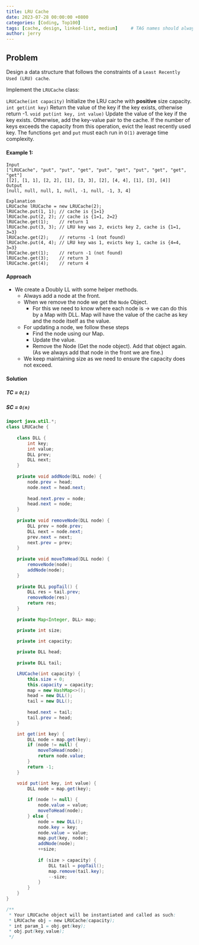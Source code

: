 ```yaml
---
title: LRU Cache
date: 2023-07-28 00:00:00 +0800
categories: [Coding, Top100]
tags: [cache, design, linked-list, medium]     # TAG names should always be lowercase
author: jerry
---
```


## Problem
Design a data structure that follows the constraints of a `Least Recently Used (LRU) cache`.

Implement the `LRUCache` class:

`LRUCache(int capacity)` Initialize the LRU cache with **positive** size capacity.
`int get(int key)` Return the value of the key if the key exists, otherwise return -1.
`void put(int key, int value)` Update the value of the key if the key exists. Otherwise, add the key-value pair to the cache. If the number of keys exceeds the capacity from this operation, evict the least recently used key.
The functions `get` and `put` must each run in `O(1)` average time complexity.

#### Example 1:
```textmate
Input
["LRUCache", "put", "put", "get", "put", "get", "put", "get", "get", "get"]
[[2], [1, 1], [2, 2], [1], [3, 3], [2], [4, 4], [1], [3], [4]]
Output
[null, null, null, 1, null, -1, null, -1, 3, 4]

Explanation
LRUCache lRUCache = new LRUCache(2);
lRUCache.put(1, 1); // cache is {1=1}
lRUCache.put(2, 2); // cache is {1=1, 2=2}
lRUCache.get(1);    // return 1
lRUCache.put(3, 3); // LRU key was 2, evicts key 2, cache is {1=1, 3=3}
lRUCache.get(2);    // returns -1 (not found)
lRUCache.put(4, 4); // LRU key was 1, evicts key 1, cache is {4=4, 3=3}
lRUCache.get(1);    // return -1 (not found)
lRUCache.get(3);    // return 3
lRUCache.get(4);    // return 4
```

#### Approach
- We create a Doubly LL with some helper methods.
  - Always add a node at the front.
  - When we remove the node we get the `Node` Object.
    - For this we need to know where each node is -> we can do this by a Map with DLL. Map will have the value of the cache as key and the node itself as the value.
  - For updating a node, we follow these steps
    - Find the node using our Map.
    - Update the value.
    - Remove the Node (Get the node object). Add that object again. (As we always add that node in the front we are fine.)
  - We keep maintaining size as we need to ensure the capacity does not exceed.


#### Solution

##### TC = `O(1)`
##### SC = `O(n)`

```java
import java.util.*;
class LRUCache {
    
    class DLL {
        int key;
        int value;
        DLL prev;
        DLL next;
    }
    
    private void addNode(DLL node) {
        node.prev = head;
        node.next = head.next;
        
        head.next.prev = node;
        head.next = node;
    }
    
    private void removeNode(DLL node) {
        DLL prev = node.prev;
        DLL next = node.next;
        prev.next = next;
        next.prev = prev;
    }
    
    private void moveToHead(DLL node) {
        removeNode(node);
        addNode(node);
    }
    
    private DLL popTail() {
        DLL res = tail.prev;
        removeNode(res);
        return res;
    }
    
    private Map<Integer, DLL> map;

    private int size;
    
    private int capacity;

    private DLL head;
    
    private DLL tail;

    LRUCache(int capacity) {
        this.size = 0;
        this.capacity = capacity;
        map = new HashMap<>();
        head = new DLL();
        tail = new DLL();
        
        head.next = tail;
        tail.prev = head;
    }

    int get(int key) {
        DLL node = map.get(key);
        if (node != null) {
            moveToHead(node);
            return node.value;
        }
        return -1;
    }

    void put(int key, int value) {
        DLL node = map.get(key);
        
        if (node != null) {
            node.value = value;
            moveToHead(node);
        } else {
            node = new DLL();
            node.key = key;
            node.value = value;
            map.put(key, node);
            addNode(node);
            ++size;
            
            if (size > capacity) {
                DLL tail = popTail();
                map.remove(tail.key);
                --size;
            }
        }
    }
}

/**
 * Your LRUCache object will be instantiated and called as such:
 * LRUCache obj = new LRUCache(capacity);
 * int param_1 = obj.get(key);
 * obj.put(key,value);
 */
```
